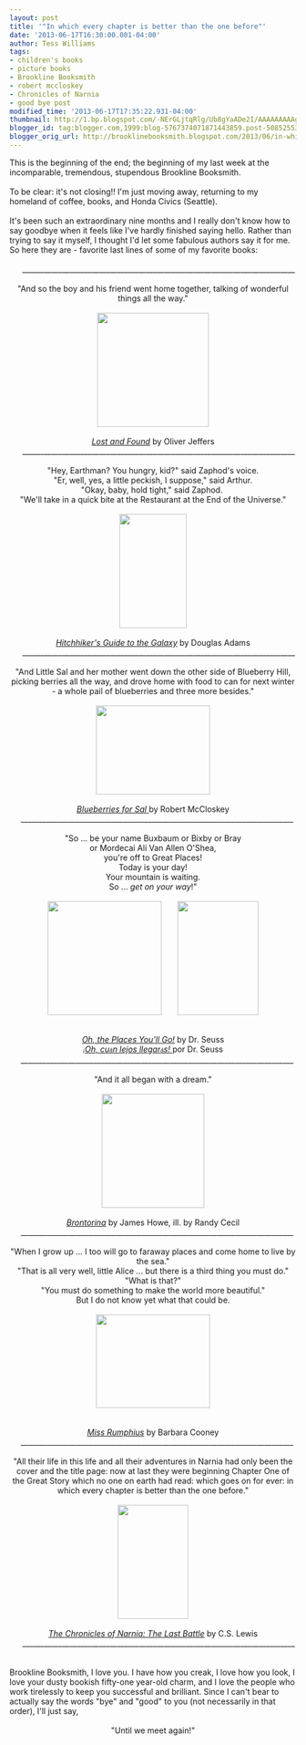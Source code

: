 ```yaml
---
layout: post
title: '"In which every chapter is better than the one before"'
date: '2013-06-17T16:30:00.001-04:00'
author: Tess Williams
tags:
- children's books
- picture books
- Brookline Booksmith
- robert mccloskey
- Chronicles of Narnia
- good bye post
modified_time: '2013-06-17T17:35:22.931-04:00'
thumbnail: http://1.bp.blogspot.com/-NErGLjtqRlg/Ub8gYaADe2I/AAAAAAAAAg0/zc_gQZrNyJU/s72-c/blog+1.jpg
blogger_id: tag:blogger.com,1999:blog-5767374071871443859.post-5085255367537266011
blogger_orig_url: http://brooklinebooksmith.blogspot.com/2013/06/in-which-every-chapter-is-better-than.html
---
```


<div style="text-align: left;">This is the beginning of the end; the beginning of my last week at the incomparable, tremendous, stupendous Brookline Booksmith.<br /><br />To be clear: it's not closing!! I'm just moving away, returning to my homeland of coffee, books, and Honda Civics (Seattle).<br /><br />It's been such an extraordinary nine months and I really don't know how to say goodbye when it feels like I've hardly finished saying hello. Rather than trying to say it myself, I thought I'd let some fabulous authors say it for me. So here they are - favorite last lines of some of my favorite books:</div><div style="text-align: center;"><br /><span style="text-align: start;">&nbsp; &nbsp; &nbsp;___________________________________________________________________________</span><br /><span style="text-align: start;"><br /></span></div><div style="text-align: center;">"And so the boy and his friend went home together, talking of wonderful things all the way."</div><div style="text-align: center;"><br /></div><div style="text-align: center;"><a href="http://1.bp.blogspot.com/-NErGLjtqRlg/Ub8gYaADe2I/AAAAAAAAAg0/zc_gQZrNyJU/s1600/blog+1.jpg" imageanchor="1" style="margin-left: 1em; margin-right: 1em;"><img border="0" height="200" src="http://1.bp.blogspot.com/-NErGLjtqRlg/Ub8gYaADe2I/AAAAAAAAAg0/zc_gQZrNyJU/s1600/blog+1.jpg" width="196" /></a></div><div style="text-align: center;"><br /></div><div style="text-align: center;"><i><a href="http://www.brooklinebooksmith-shop.com/book/9780399245039">Lost and Found</a> </i>by Oliver Jeffers</div><div class="separator" style="clear: both; text-align: center;"></div><div style="text-align: center;"><span style="text-align: start;">&nbsp; &nbsp; &nbsp;___________________________________________________________________________</span></div><br /><div style="text-align: center;">"Hey, Earthman? You hungry, kid?" said Zaphod's voice.</div><div style="text-align: center;">"Er, well, yes, a little peckish, I suppose," said Arthur.</div><div style="text-align: center;">"Okay, baby, hold tight," said Zaphod.&nbsp;</div><div style="text-align: center;">"We'll take in a quick bite at the Restaurant at the End of the Universe."</div><div style="text-align: center;"><br /></div><div class="separator" style="clear: both; text-align: center;"><a href="http://4.bp.blogspot.com/-U1eaJSU44KY/Ub8jAQJL0zI/AAAAAAAAAhM/T0lEvaQu5F8/s1600/blog+2.jpg" imageanchor="1" style="margin-left: 1em; margin-right: 1em;"><img border="0" height="200" src="http://4.bp.blogspot.com/-U1eaJSU44KY/Ub8jAQJL0zI/AAAAAAAAAhM/T0lEvaQu5F8/s1600/blog+2.jpg" width="118" /></a></div><div style="text-align: center;"><br /></div><div style="text-align: center;"><i><a href="http://www.brooklinebooksmith-shop.com/book/9780345453747">Hitchhiker's Guide to the Galaxy</a></i>&nbsp;by Douglas Adams<br /><span style="text-align: start;">&nbsp; &nbsp; &nbsp;___________________________________________________________________________</span></div><br /><div style="text-align: center;">"And Little Sal and her mother went down the other side of Blueberry Hill, picking berries all the way, and drove home with food to can for next winter - a whole pail of blueberries and three more besides."</div><div style="text-align: center;"><br /></div><div class="separator" style="clear: both; text-align: center;"></div><div class="separator" style="clear: both; text-align: center;"><a href="http://1.bp.blogspot.com/-EiUyEKI5HpM/Ub8jFkMXBGI/AAAAAAAAAhc/w5rs0Fy0JTE/s1600/blog+4.jpg" imageanchor="1" style="margin-left: 1em; margin-right: 1em;"><img border="0" height="156" src="http://1.bp.blogspot.com/-EiUyEKI5HpM/Ub8jFkMXBGI/AAAAAAAAAhc/w5rs0Fy0JTE/s1600/blog+4.jpg" width="200" /></a></div><div style="text-align: center;"><br /></div><div style="text-align: center;"><a href="http://www.brooklinebooksmith-shop.com/book/9780140501698"><i>Blueberries for Sal</i>&nbsp;</a>by Robert McCloskey</div>&nbsp; &nbsp; &nbsp;___________________________________________________________________________<br /><br /><div style="text-align: center;">"So ... be your name Buxbaum or Bixby or Bray</div><div style="text-align: center;">or Mordecai Ali Van Allen O'Shea,</div><div style="text-align: center;">you're off to Great Places!</div><div style="text-align: center;">Today is your day!</div><div style="text-align: center;">Your mountain is waiting.</div><div style="text-align: center;">So ... <i>get on your way</i>!"</div><div style="text-align: center;"><br /></div><div style="text-align: center;"></div><div class="separator" style="clear: both; text-align: center;"><a href="http://3.bp.blogspot.com/-Oypcj90Ohf4/Ub9s9Zu5lTI/AAAAAAAAAiY/v6qsXETtQVQ/s1600/blog+1.5.jpg" imageanchor="1" style="margin-left: 1em; margin-right: 1em;"><img border="0" height="200" src="http://3.bp.blogspot.com/-Oypcj90Ohf4/Ub9s9Zu5lTI/AAAAAAAAAiY/v6qsXETtQVQ/s200/blog+1.5.jpg" width="200" /></a><a href="http://4.bp.blogspot.com/-z6IEzgUNGak/Ub9s9Luuy7I/AAAAAAAAAiU/Ec6lzHRoDHQ/s1600/blog1.jpg" imageanchor="1" style="margin-left: 1em; margin-right: 1em;"><img border="0" height="200" src="http://4.bp.blogspot.com/-z6IEzgUNGak/Ub9s9Luuy7I/AAAAAAAAAiU/Ec6lzHRoDHQ/s200/blog1.jpg" width="142" /></a></div><br /><br /><div style="text-align: center;"><i><a href="http://www.brooklinebooksmith-shop.com/book/%5Bmodel%5D-553">Oh, the Places You'll Go!</a></i>&nbsp;by Dr. Seuss<br /><i><a href="http://www.brooklinebooksmith-shop.com/book/9781880507056"><span style="background-color: white; font-family: arial, sans-serif; font-size: x-small; line-height: 16px; text-align: left;">¡</span>Oh, cu<span style="background-color: white; font-family: arial, sans-serif; font-size: x-small; line-height: 16px; text-align: left;">á</span>n lejos llegar<span style="background-color: white; font-family: arial, sans-serif; font-size: x-small; line-height: 16px; text-align: left;">á</span>s! </a></i>por Dr. Seuss</div>&nbsp; &nbsp; &nbsp;___________________________________________________________________________<br /><br /><div style="text-align: center;">"And it all began with a dream."</div><div style="text-align: center;"><br /></div><div class="separator" style="clear: both; text-align: center;"><a href="http://2.bp.blogspot.com/-XEXJZZIyPJ8/Ub9trLdVMcI/AAAAAAAAAig/9aK6X2E1dAE/s1600/blog+2.jpg" imageanchor="1" style="margin-left: 1em; margin-right: 1em;"><img border="0" height="200" src="http://2.bp.blogspot.com/-XEXJZZIyPJ8/Ub9trLdVMcI/AAAAAAAAAig/9aK6X2E1dAE/s200/blog+2.jpg" width="180" /></a></div><div style="text-align: center;"><br /></div><div style="text-align: center;"><i><a href="http://www.brooklinebooksmith-shop.com/book/9780763653231">Brontorina</a></i>&nbsp;by James Howe, ill. by Randy Cecil</div>&nbsp; &nbsp; &nbsp;___________________________________________________________________________<br /><br /><div style="text-align: center;">"When I grow up ... I too will go to faraway places and come home to live by the sea."</div><div style="text-align: center;">"That is all very well, little Alice ... but there is a third thing you must do."</div><div style="text-align: center;">"What is that?"</div><div style="text-align: center;">"You must do something to make the world more beautiful."</div><div style="text-align: center;">But I do not know yet what that could be.</div><div style="text-align: center;"><br /></div><div class="separator" style="clear: both; text-align: center;"><a href="http://2.bp.blogspot.com/-OusCPEbrtaQ/Ub9uoGb399I/AAAAAAAAAi4/2VidaCplVsA/s1600/blog+3.jpg" imageanchor="1" style="margin-left: 1em; margin-right: 1em;"><img border="0" height="164" src="http://2.bp.blogspot.com/-OusCPEbrtaQ/Ub9uoGb399I/AAAAAAAAAi4/2VidaCplVsA/s200/blog+3.jpg" width="200" /></a></div><div style="text-align: center;"><br /></div><div style="text-align: center;"><br /></div><div style="text-align: center;"><i><a href="http://www.brooklinebooksmith-shop.com/book/%5Bmodel%5D-412">Miss Rumphius</a> </i>by Barbara Cooney</div>&nbsp; &nbsp; &nbsp;___________________________________________________________________________<br /><br /><div style="text-align: center;">"All their life in this life and all their adventures in Narnia had only been the cover and the title page: now at last they were beginning Chapter One of the Great Story which no one on earth had read: which goes on for ever: in which every chapter is better than the one before."</div><br /><div class="separator" style="clear: both; text-align: center;"><a href="http://2.bp.blogspot.com/-1WeWDIQ6Wko/Ub9um1SBzEI/AAAAAAAAAiw/iisoRWYzSgI/s1600/blog+4.jpg" imageanchor="1" style="margin-left: 1em; margin-right: 1em;"><img border="0" height="200" src="http://2.bp.blogspot.com/-1WeWDIQ6Wko/Ub9um1SBzEI/AAAAAAAAAiw/iisoRWYzSgI/s200/blog+4.jpg" width="124" /></a></div><div class="separator" style="clear: both; text-align: center;"><br /></div><div style="text-align: center;"><i><a href="http://www.brooklinebooksmith-shop.com/book/9780064471084">The Chronicles of Narnia: The Last Battle</a></i>&nbsp;by C.S. Lewis</div><div style="text-align: center;"><span style="text-align: start;">&nbsp; &nbsp; &nbsp;___________________________________________________________________________</span></div><div style="text-align: center;"><br /></div><br />Brookline Booksmith, I love you. I have how you creak, I love how you look, I love your dusty bookish fifty-one year-old charm, and I love the people who work tirelessly to keep you successful and brilliant. Since I can't bear to actually say the words "bye" and "good" to you (not necessarily in that order), I'll just say,<br /><br /><div style="text-align: center;">"Until we meet again!"</div><br /><br /><br />